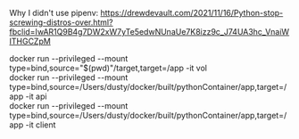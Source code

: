 Why I didn't use pipenv:
https://drewdevault.com/2021/11/16/Python-stop-screwing-distros-over.html?fbclid=IwAR1Q9B4g7DW2xW7yTe5edwNUnaUe7K8izz9c_J74UA3hc_VnaiWITHGCZpM

docker run --privileged --mount type=bind,source="$(pwd)"/target,target=/app -it vol
<br />
docker run --privileged --mount type=bind,source=/Users/dusty/docker/built/pythonContainer/app,target=/app -it api
<br />
docker run --privileged --mount type=bind,source=/Users/dusty/docker/built/pythonContainer/app,target=/app -it client

